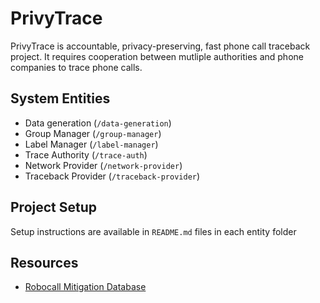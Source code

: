# PrivyTrace
PrivyTrace is accountable, privacy-preserving, fast phone call traceback project. It requires cooperation between mutliple authorities and phone companies to trace phone calls.

## System Entities
- Data generation (```/data-generation```)
- Group Manager (```/group-manager```)
- Label Manager (```/label-manager```)
- Trace Authority (```/trace-auth```)
- Network Provider (```/network-provider```)
- Traceback Provider (```/traceback-provider```)

## Project Setup
Setup instructions are available in ```README.md``` files in each entity folder

## Resources
- [Robocall Mitigation Database](https://fccprod.servicenowservices.com/rmd?id=rmd_welcome)

